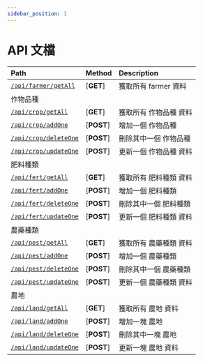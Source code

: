 ```yaml
---
sidebar_position: 1
---
```



# API 文檔


| Path | Method | Description |
| :------ | :------ | :------ |
| [`/api/farmer/getAll`](./farmer/getAll.md) | [**GET**] | 獲取所有 farmer 資料  
| 作物品種 |  |  |
| [`/api/crop/getAll`](./crop/getAll.md) | [**GET**] | 獲取所有 作物品種 資料  
| [`/api/crop/addOne`](./crop/addOne.md) | [**POST**] | 增加一個 作物品種  
| [`/api/crop/deleteOne`](./crop/deleteOne.md) | [**POST**] | 刪除其中一個 作物品種  
| [`/api/crop/updateOne`](./crop/updateOne.md) | [**POST**] | 更新一個 作物品種 資料  
| 肥料種類 |  |  |
| [`/api/fert/getAll`](./fert/getAll.md) | [**GET**] | 獲取所有 肥料種類 資料  
| [`/api/fert/addOne`](./fert/addOne.md) | [**POST**] | 增加一個 肥料種類  
| [`/api/fert/deleteOne`](./fert/deleteOne.md) | [**POST**] | 刪除其中一個 肥料種類  
| [`/api/fert/updateOne`](./crop/updateOne.md) | [**POST**] | 更新一個 肥料種類 資料  
| 農藥種類 |  |  |
| [`/api/pest/getAll`](./pest/getAll.md) | [**GET**] | 獲取所有 農藥種類 資料  
| [`/api/pest/addOne`](./pest/addOne.md) | [**POST**] | 增加一個 農藥種類  
| [`/api/pest/deleteOne`](./pest/deleteOne.md) | [**POST**] | 刪除其中一個 農藥種類  
| [`/api/pest/updateOne`](./crop/updateOne.md) | [**POST**] | 更新一個 農藥種類 資料  
| 農地 |  |  |
| [`/api/land/getAll`](./land/getAll.md) | [**GET**] | 獲取所有 農地 資料  
| [`/api/land/addOne`](./land/addOne.md) | [**POST**] | 增加一塊 農地  
| [`/api/land/deleteOne`](./land/deleteOne.md) | [**POST**] | 刪除其中一塊 農地  
| [`/api/land/updateOne`](./land/updateOne.md) | [**POST**] | 更新一塊 農地 資料  

